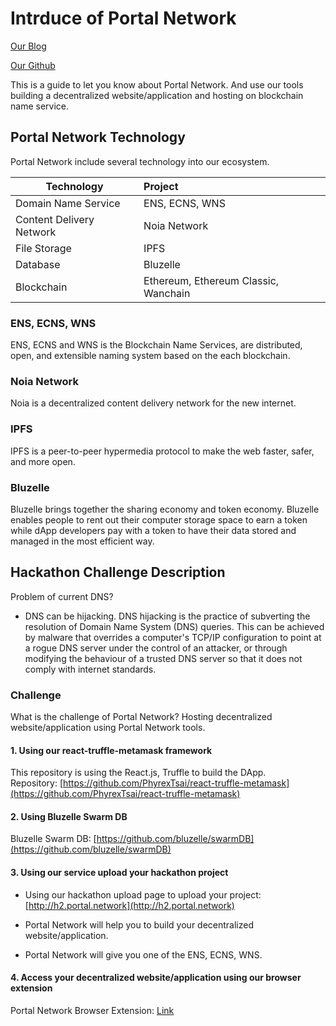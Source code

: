 # Intrduce of Portal Network

[Our Blog](https://medium.com/portalnetworkofficial)

[Our Github](https://github.com/PortalNetwork)

This is a guide to let you know about Portal Network. And use our tools building a decentralized website/application and hosting on blockchain name service.

## Portal Network Technology

Portal Network include several technology into our ecosystem.

Technology               | Project
-------------------------|:-------------------------------------
Domain Name Service      | ENS, ECNS, WNS
Content Delivery Network | Noia Network
File Storage             | IPFS
Database                 | Bluzelle
Blockchain               | Ethereum, Ethereum Classic, Wanchain


### ENS, ECNS, WNS

ENS, ECNS and WNS is the Blockchain Name Services, are distributed, open, and extensible naming system based on the each blockchain.

### Noia Network

Noia is a decentralized content delivery network for the new internet.

### IPFS

IPFS is a peer-to-peer hypermedia protocol to make the web faster, safer, and more open.

### Bluzelle

Bluzelle brings together the sharing economy and token economy. Bluzelle enables people to rent out their computer storage space to earn a token while dApp developers pay with a token to have their data stored and managed in the most efficient way.

## Hackathon Challenge Description

Problem of current DNS?
- DNS can be hijacking. DNS hijacking is the practice of subverting the resolution of Domain Name System (DNS) queries. This can be achieved by malware that overrides a computer's TCP/IP configuration to point at a rogue DNS server under the control of an attacker, or through modifying the behaviour of a trusted DNS server so that it does not comply with internet standards.

### Challenge 
What is the challenge of Portal Network? Hosting decentralized website/application using Portal Network tools.

#### 1. Using our react-truffle-metamask framework

This repository is using the React.js, Truffle to build the DApp.  
Repository: [https://github.com/PhyrexTsai/react-truffle-metamask](https://github.com/PhyrexTsai/react-truffle-metamask)

#### 2. Using Bluzelle Swarm DB 

Bluzelle Swarm DB: 
[https://github.com/bluzelle/swarmDB](https://github.com/bluzelle/swarmDB)

#### 3. Using our service upload your hackathon project

- Using our hackathon upload page to upload your project: [http://h2.portal.network](http://h2.portal.network)

- Portal Network will help you to build your decentralized website/application.
- Portal Network will give you one of the ENS, ECNS, WNS.

#### 4. Access your decentralized website/application using our browser extension

Portal Network Browser Extension: [Link](https://chrome.google.com/webstore/detail/portal-network/apcnffelpkinnpoapmokieojaffmcpmf?utm_source=chrome-ntp-icon)

